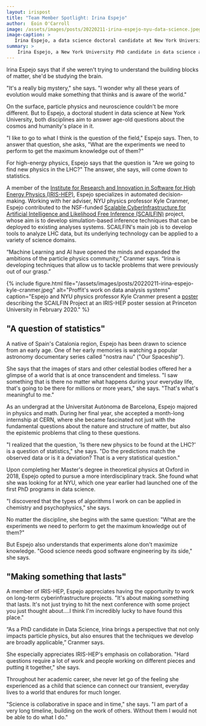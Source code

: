 ```yaml
---
layout: irispost
title: "Team Member Spotlight: Irina Espejo"
author:  Eoin O'Carroll
image: /assets/images/posts/20220211-irina-espejo-nyu-data-science.jpeg
image-caption: >
   Irina Espejo, a data science doctoral candidate at New York University and a member of IRIS-HEP. Credit: Jaume de Dios 
summary: >
    Irina Espejo, a New York University PhD candidate in data science and IRIS-HEP member, continually seeks to answer science's most fundamental questions.
---
```


Irina Espejo says that if she weren't trying to understand the building blocks of matter, she'd be studying the brain.

"It's a really big mystery," she says. "I wonder why all these years of evolution would make something that thinks and is aware of the world."

On the surface, particle physics and neuroscience couldn't be more different. But to Espejo, a doctoral student in data science at New York University, both disciplines aim to answer age-old questions about the cosmos and humanity's place in it. 

"I like to go to what I think is the question of the field," Espejo says. Then, to answer that question, she asks, "What are the experiments we need to perform to get the maximum knowledge out of them?"

For high-energy physics, Espejo says that the question is "Are we going to find new physics in the LHC?" The answer, she says, will come down to statistics.

A member of the [Institute for Research and Innovation in Software for High Energy Physics (IRIS-HEP)](https://iris-hep.org), Espejo specializes in automated decision-making. Working with her adviser, NYU physics professor Kyle Cranmer, Espejo contributed to the NSF-funded [Scalable CyberInfrastructure for Artificial Intelligence and Likelihood Free Inference (SCAILFIN)](https://scailfin.github.io) project, whose aim is to develop simulation-based inference techniques that can be deployed to existing analyses systems. SCAILFIN's main job is to develop tools to analyze LHC data, but its underlying technology can be applied to a variety of science domains.

“Machine Learning and AI have opened the minds and expanded the ambitions of the particle physics community,” Cranmer says. “Irina is developing techniques that allow us to tackle problems that were previously out of our grasp.”

{% include figure.html
    file="/assets/images/posts/20220211-irina-espejo-kyle-cranmer.jpeg"
    alt="Proffit's work on data analysis systems"
    caption="Espejo and NYU physics professor Kyle Cranmer present a [poster](https://indico.cern.ch/event/894127/attachments/1996570/3331206/30_-_ScalableCyberApp_IrinaEspejo_.pdf) describing the SCAILFIN Project at an IRIS-HEP poster session at Princeton University in February 2020."
%}

## "A question of statistics"

A native of Spain's Catalonia region, Espejo has been drawn to science from an early age. One of her early memories is watching a popular astronomy documentary series called "nostra nau" ("Our Spaceship"). 

She says that the images of stars and other celestial bodies offered her a glimpse of a world that is at once transcendent and timeless. "I saw something that is there no matter what happens during your everyday life, that's going to be there for millions or more years," she says. "That's what's meaningful to me."

As an undergrad at the Universitat Autònoma de Barcelona, Espejo majored in physics and math. During her final year, she accepted a month-long internship at CERN, where she became fascinated not just with the fundamental questions about the nature and structure of matter, but also the epistemic problems that cling to these questions.

"I realized that the question, 'Is there new physics to be found at the LHC?' is a question of statistics," she says. "Do the predictions match the observed data or is it a deviation? That is a very statistical question."

Upon completing her Master's degree in theoretical physics at Oxford in 2018, Espejo opted to pursue a more interdisciplinary track. She found what she was looking for at NYU, which one year earlier had launched one of the first PhD programs in data science.

"I discovered that the types of algorithms I work on can be applied in chemistry and psychophysics," she says. 

No matter the discipline, she begins with the same question: "What are the experiments we need to perform to get the maximum knowledge out of them?"

 But Espejo also understands that experiments alone don't maximize knowledge. "Good science needs good software engineering by its side," she says.

## "Making something that lasts"

A member of IRIS-HEP, Espejo appreciates having the opportunity to work on long-term cyberinfrastructure projects. "It's about making something that lasts. It's not just trying to hit the next conference with some project you just thought about….I think I'm incredibly lucky to have found this place."

“As a PhD candidate in Data Science, Irina brings a perspective that not only impacts particle physics, but also ensures that the techniques we develop are broadly applicable,” Cranmer says. 

She especially appreciates IRIS-HEP's emphasis on collaboration. "Hard questions require a lot of work and people working on different pieces and putting it together," she says. 

Throughout her academic career, she never let go of the feeling she experienced as a child that science can connect our transient, everyday lives to a world that endures for much longer. 

"Science is collaborative in space and in time," she says. "I am part of a very long timeline, building on the work of others. Without them I would not be able to do what I do."


